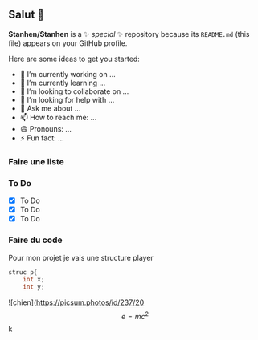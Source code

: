 ## Salut 👋

**Stanhen/Stanhen** is a ✨ _special_ ✨ repository because its `README.md` (this file) appears on your GitHub profile.

Here are some ideas to get you started:

- 🔭 I’m currently working on ...
- 🌱 I’m currently learning ...
- 👯 I’m looking to collaborate on ...
- 🤔 I’m looking for help with ...
- 💬 Ask me about ...
- 📫 How to reach me: ...
- 😄 Pronouns: ...
- ⚡ Fun fact: ...

### Faire une liste
### To Do 
-[X] To Do
-[X] To Do
-[X] To Do

### Faire du code 
Pour mon projet je vais une structure player 
```C 
struc p{
    int x;
    int y;
```
![chien](https://picsum.photos/id/237/20
$$ e=mc^2 $$
k
